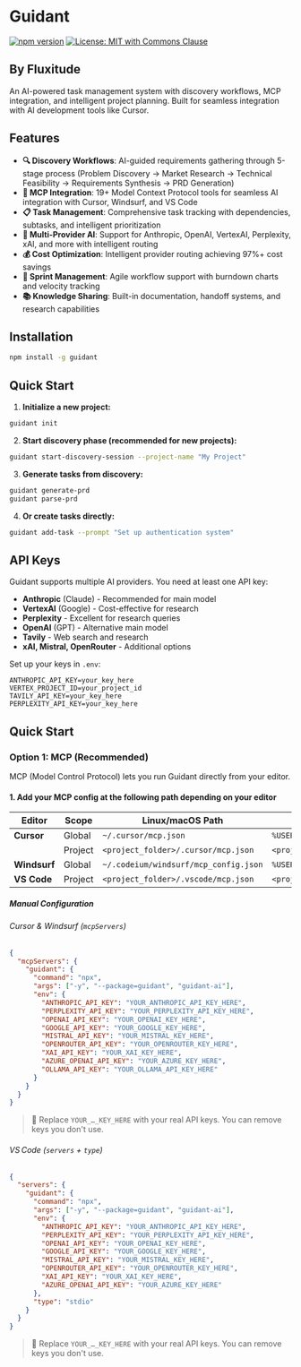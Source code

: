 # Guidant

[![npm version](https://badge.fury.io/js/guidant.svg)](https://badge.fury.io/js/guidant) [![License: MIT with Commons Clause](https://img.shields.io/badge/license-MIT%20with%20Commons%20Clause-blue.svg)](LICENSE)

## By Fluxitude

An AI-powered task management system with discovery workflows, MCP integration, and intelligent project planning. Built for seamless integration with AI development tools like Cursor.

## Features

- **🔍 Discovery Workflows**: AI-guided requirements gathering through 5-stage process (Problem Discovery → Market Research → Technical Feasibility → Requirements Synthesis → PRD Generation)
- **🔧 MCP Integration**: 19+ Model Context Protocol tools for seamless AI integration with Cursor, Windsurf, and VS Code
- **📋 Task Management**: Comprehensive task tracking with dependencies, subtasks, and intelligent prioritization
- **🤖 Multi-Provider AI**: Support for Anthropic, OpenAI, VertexAI, Perplexity, xAI, and more with intelligent routing
- **💰 Cost Optimization**: Intelligent provider routing achieving 97%+ cost savings
- **🏃 Sprint Management**: Agile workflow support with burndown charts and velocity tracking
- **📚 Knowledge Sharing**: Built-in documentation, handoff systems, and research capabilities

## Installation

```bash
npm install -g guidant
```

## Quick Start

1. **Initialize a new project:**
```bash
guidant init
```

2. **Start discovery phase (recommended for new projects):**
```bash
guidant start-discovery-session --project-name "My Project"
```

3. **Generate tasks from discovery:**
```bash
guidant generate-prd
guidant parse-prd
```

4. **Or create tasks directly:**
```bash
guidant add-task --prompt "Set up authentication system"
```

## API Keys

Guidant supports multiple AI providers. You need at least one API key:

- **Anthropic** (Claude) - Recommended for main model
- **VertexAI** (Google) - Cost-effective for research
- **Perplexity** - Excellent for research queries
- **OpenAI** (GPT) - Alternative main model
- **Tavily** - Web search and research
- **xAI, Mistral, OpenRouter** - Additional options

Set up your keys in `.env`:

```env
ANTHROPIC_API_KEY=your_key_here
VERTEX_PROJECT_ID=your_project_id
TAVILY_API_KEY=your_key_here
PERPLEXITY_API_KEY=your_key_here
```

## Quick Start

### Option 1: MCP (Recommended)

MCP (Model Control Protocol) lets you run Guidant directly from your editor.

#### 1. Add your MCP config at the following path depending on your editor

| Editor       | Scope   | Linux/macOS Path                      | Windows Path                                      | Key          |
| ------------ | ------- | ------------------------------------- | ------------------------------------------------- | ------------ |
| **Cursor**   | Global  | `~/.cursor/mcp.json`                  | `%USERPROFILE%\.cursor\mcp.json`                  | `mcpServers` |
|              | Project | `<project_folder>/.cursor/mcp.json`   | `<project_folder>\.cursor\mcp.json`               | `mcpServers` |
| **Windsurf** | Global  | `~/.codeium/windsurf/mcp_config.json` | `%USERPROFILE%\.codeium\windsurf\mcp_config.json` | `mcpServers` |
| **VS Code**  | Project | `<project_folder>/.vscode/mcp.json`   | `<project_folder>\.vscode\mcp.json`               | `servers`    |

##### Manual Configuration

###### Cursor & Windsurf (`mcpServers`)

```json
{
  "mcpServers": {
    "guidant": {
      "command": "npx",
      "args": ["-y", "--package=guidant", "guidant-ai"],
      "env": {
        "ANTHROPIC_API_KEY": "YOUR_ANTHROPIC_API_KEY_HERE",
        "PERPLEXITY_API_KEY": "YOUR_PERPLEXITY_API_KEY_HERE",
        "OPENAI_API_KEY": "YOUR_OPENAI_KEY_HERE",
        "GOOGLE_API_KEY": "YOUR_GOOGLE_KEY_HERE",
        "MISTRAL_API_KEY": "YOUR_MISTRAL_KEY_HERE",
        "OPENROUTER_API_KEY": "YOUR_OPENROUTER_KEY_HERE",
        "XAI_API_KEY": "YOUR_XAI_KEY_HERE",
        "AZURE_OPENAI_API_KEY": "YOUR_AZURE_KEY_HERE",
        "OLLAMA_API_KEY": "YOUR_OLLAMA_API_KEY_HERE"
      }
    }
  }
}
```

> 🔑 Replace `YOUR_…_KEY_HERE` with your real API keys. You can remove keys you don't use.

###### VS Code (`servers` + `type`)

```json
{
  "servers": {
    "guidant": {
      "command": "npx",
      "args": ["-y", "--package=guidant", "guidant-ai"],
      "env": {
        "ANTHROPIC_API_KEY": "YOUR_ANTHROPIC_API_KEY_HERE",
        "PERPLEXITY_API_KEY": "YOUR_PERPLEXITY_API_KEY_HERE",
        "OPENAI_API_KEY": "YOUR_OPENAI_KEY_HERE",
        "GOOGLE_API_KEY": "YOUR_GOOGLE_KEY_HERE",
        "MISTRAL_API_KEY": "YOUR_MISTRAL_KEY_HERE",
        "OPENROUTER_API_KEY": "YOUR_OPENROUTER_KEY_HERE",
        "XAI_API_KEY": "YOUR_XAI_KEY_HERE",
        "AZURE_OPENAI_API_KEY": "YOUR_AZURE_KEY_HERE"
      },
      "type": "stdio"
    }
  }
}
```

> 🔑 Replace `YOUR_…_KEY_HERE` with your real API keys. You can remove keys you don't use.


